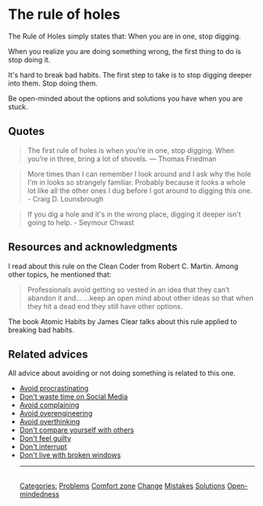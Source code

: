 # The rule of holes

The Rule of Holes simply states that: When you are in one, stop digging.

When you realize you are doing something wrong, the first thing to do is stop doing it.

It's hard to break bad habits. The first step to take is to stop digging deeper into them. Stop doing them.

Be open-minded about the options and solutions you have when you are stuck.

## Quotes

> The first rule of holes is when you’re in one, stop digging. When you’re in three, bring a lot of shovels. — Thomas Friedman

> More times than I can remember I look around and I ask why the hole I'm in looks so strangely familiar. Probably because it looks a whole lot like all the other ones I dug before I got around to digging this one. - Craig D. Lounsbrough

> If you dig a hole and it's in the wrong place, digging it deeper isn't going to help. - Seymour Chwast

## Resources and acknowledgments

I read about this rule on the Clean Coder from Robert C. Martin. Among other topics, he mentioned that:

> Professionals avoid getting so vested in an idea that they can’t abandon it and... ...keep an open mind about other ideas so that when they hit a dead end they still have other options.

The book Atomic Habits by James Clear talks about this rule applied to breaking bad habits.

## Related advices

All advice about avoiding or not doing something is related to this one.

- [Avoid procrastinating](../Avoid%20procrastinating/index.md)
- [Don't waste time on Social Media](../Don't%20waste%20time%20on%20Social%20Media/index.md)
- [Avoid complaining](../Avoid%20complaining/index.md)
- [Avoid overengineering](../Avoid%20overengineering/index.md)
- [Avoid overthinking](../Avoid%20overthinking/index.md)
- [Don't compare yourself with others](../Don't%20compare%20yourself%20with%20others/index.md)
- [Don't feel guilty](../Don't%20feel%20guilty/index.md)
- [Don't interrupt](../Don't%20interrupt/index.md)
- [Don't live with broken windows](../Don’t%20live%20with%20broken%20windows/index.md)<hr/><br/>[Categories:](../Categories/index.md) [Problems](../Categories/Problems.md) [Comfort zone](../Categories/Comfort%20zone.md) [Change](../Categories/Change.md) [Mistakes](../Categories/Mistakes.md) [Solutions](../Categories/Solutions.md) [Open-mindedness](../Categories/Open-mindedness.md)